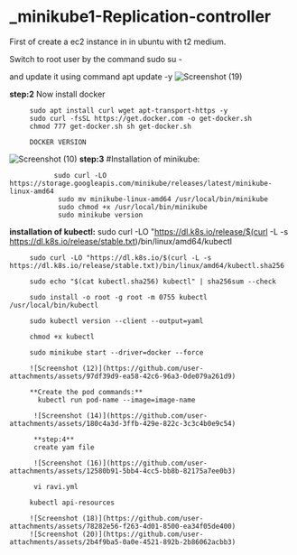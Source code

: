# _minikube1-Replication-controller

First of create a ec2 instance in in ubuntu with t2 medium.

Switch to root user by the command sudo su -

and update it using command apt update -y
![Screenshot (19)](https://github.com/user-attachments/assets/fe1ea923-ba35-4808-af8f-3dcc26795af3)

**step:2**
Now install docker

         sudo apt install curl wget apt-transport-https -y
         sudo curl -fsSL https://get.docker.com -o get-docker.sh 
         chmod 777 get-docker.sh sh get-docker.sh
         
         DOCKER VERSION
![Screenshot (10)](https://github.com/user-attachments/assets/575db7df-464a-4e44-8adb-5a6c403c9e8e)
**step:3**
#Installation of minikube:

               sudo curl -LO https://storage.googleapis.com/minikube/releases/latest/minikube-linux-amd64
                sudo mv minikube-linux-amd64 /usr/local/bin/minikube
                sudo chmod +x /usr/local/bin/minikube
                sudo minikube version

**installation of kubectl:**
         sudo curl -LO "https://dl.k8s.io/release/$(curl -L -s https://dl.k8s.io/release/stable.txt)/bin/linux/amd64/kubectl 
         
         sudo curl -LO "https://dl.k8s.io/$(curl -L -s https://dl.k8s.io/release/stable.txt)/bin/linux/amd64/kubectl.sha256
         
         sudo echo "$(cat kubectl.sha256) kubectl" | sha256sum --check
         
         sudo install -o root -g root -m 0755 kubectl /usr/local/bin/kubectl
         
         sudo kubectl version --client --output=yaml 
         
         chmod +x kubectl
         
         sudo minikube start --driver=docker --force
         
         ![Screenshot (12)](https://github.com/user-attachments/assets/97df39d9-ea58-42c6-96a3-0de079a261d9)

         **Create the pod commands:**
           kubectl run pod-name --image=image-name

          ![Screenshot (14)](https://github.com/user-attachments/assets/180c4a3d-3ffb-429e-822c-3c3c4b0e9c54)

          **step:4**
          create yam file

          ![Screenshot (16)](https://github.com/user-attachments/assets/12580b91-5bb4-4cc5-bb8b-82175a7ee0b3)
          
          vi ravi.yml

         kubectl api-resources
         
         ![Screenshot (18)](https://github.com/user-attachments/assets/78282e56-f263-4d01-8500-ea34f05de400)
         ![Screenshot (20)](https://github.com/user-attachments/assets/2b4f9ba5-0a0e-4521-892b-2b86062acbb3)

         

         

         
          

               
                         
                


         
                      




